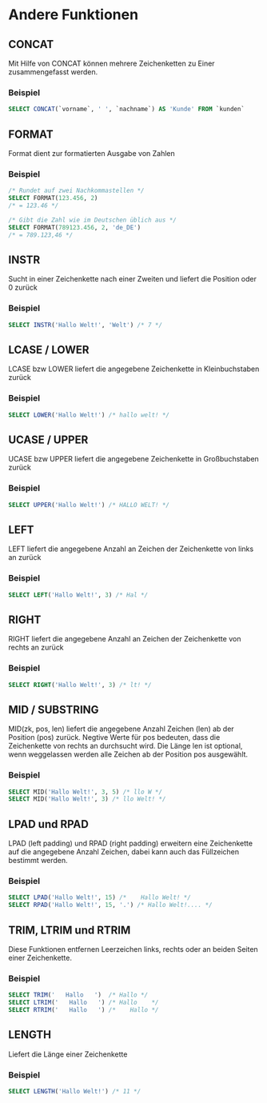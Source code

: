 # Andere Funktionen

## CONCAT
Mit Hilfe von CONCAT können mehrere Zeichenketten zu Einer zusammengefasst werden.

### Beispiel
```SQL
SELECT CONCAT(`vorname`, ' ', `nachname`) AS 'Kunde' FROM `kunden`
```

## FORMAT
Format dient zur formatierten Ausgabe von Zahlen

### Beispiel
```SQL
/* Rundet auf zwei Nachkommastellen */
SELECT FORMAT(123.456, 2)
/* = 123.46 */

/* Gibt die Zahl wie im Deutschen üblich aus */
SELECT FORMAT(789123.456, 2, 'de_DE')
/* = 789.123,46 */
```

## INSTR
Sucht in einer Zeichenkette nach einer Zweiten und liefert die Position oder 0 zurück

### Beispiel
```SQL
SELECT INSTR('Hallo Welt!', 'Welt') /* 7 */
```

## LCASE / LOWER
LCASE bzw LOWER liefert die angegebene Zeichenkette in Kleinbuchstaben zurück

### Beispiel
```SQL
SELECT LOWER('Hallo Welt!') /* hallo welt! */
```

## UCASE / UPPER
UCASE bzw UPPER liefert die angegebene Zeichenkette in Großbuchstaben zurück

### Beispiel
```SQL
SELECT UPPER('Hallo Welt!') /* HALLO WELT! */
```

## LEFT
LEFT liefert die angegebene Anzahl an Zeichen der Zeichenkette von links an zurück

### Beispiel
```SQL
SELECT LEFT('Hallo Welt!', 3) /* Hal */
```

## RIGHT
RIGHT liefert die angegebene Anzahl an Zeichen der Zeichenkette von rechts an zurück

### Beispiel
```SQL
SELECT RIGHT('Hallo Welt!', 3) /* lt! */
```

## MID / SUBSTRING
MID(zk, pos, len) liefert die angegebene Anzahl Zeichen (len) ab der Position (pos) zurück. Negtive Werte für pos bedeuten, dass die Zeichenkette von rechts an durchsucht wird. Die Länge len ist optional, wenn weggelassen werden alle Zeichen ab der Position pos ausgewählt.

### Beispiel
```SQL
SELECT MID('Hallo Welt!', 3, 5) /* llo W */
SELECT MID('Hallo Welt!', 3) /* llo Welt! */
```

## LPAD und RPAD
LPAD (left padding) und RPAD (right padding) erweitern eine Zeichenkette auf die angegebene Anzahl Zeichen, dabei kann auch das Füllzeichen bestimmt werden.

### Beispiel
```SQL
SELECT LPAD('Hallo Welt!', 15) /*    Hallo Welt! */
SELECT RPAD('Hallo Welt!', 15, '.') /* Hallo Welt!.... */
```

## TRIM, LTRIM und RTRIM
Diese Funktionen entfernen Leerzeichen links, rechts oder an beiden Seiten einer Zeichenkette.

### Beispiel
```SQL
SELECT TRIM('   Hallo   ')  /* Hallo */
SELECT LTRIM('   Hallo   ') /* Hallo    */
SELECT RTRIM('   Hallo   ') /*    Hallo */
```

## LENGTH
Liefert die Länge einer Zeichenkette

### Beispiel
```SQL
SELECT LENGTH('Hallo Welt!') /* 11 */
```
